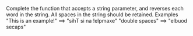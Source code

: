 Complete the function that accepts a string parameter, and reverses each word in the string. All spaces in the string should be retained.
Examples
"This is an example!" ==> "sihT si na !elpmaxe"
"double  spaces"      ==> "elbuod  secaps"